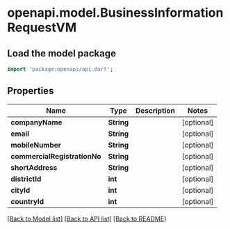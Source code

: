 # openapi.model.BusinessInformationRequestVM

## Load the model package
```dart
import 'package:openapi/api.dart';
```

## Properties
Name | Type | Description | Notes
------------ | ------------- | ------------- | -------------
**companyName** | **String** |  | [optional] 
**email** | **String** |  | [optional] 
**mobileNumber** | **String** |  | [optional] 
**commercialRegistrationNo** | **String** |  | [optional] 
**shortAddress** | **String** |  | [optional] 
**districtId** | **int** |  | [optional] 
**cityId** | **int** |  | [optional] 
**countryId** | **int** |  | [optional] 

[[Back to Model list]](../README.md#documentation-for-models) [[Back to API list]](../README.md#documentation-for-api-endpoints) [[Back to README]](../README.md)


